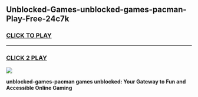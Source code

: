
## Unblocked-Games-unblocked-games-pacman-Play-Free-24c7k
<h3>
<a href="https://premium76.site?title=unblocked-games-pacman&ref=18A">CLICK TO PLAY</a></h3>
<hr>

<h3>
<a href="https://premium76.site?title=unblocked-games-pacman&ref=18A">CLICK 2 PLAY</a>
  
</h3>

<a href="https://premium76.site?title=unblocked-games-pacman&ref=18A"><img src="https://clearcache.store/games.png"></a>


**unblocked-games-pacman games unblocked: Your Gateway to Fun and Accessible Online Gaming**
